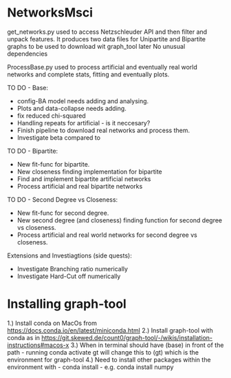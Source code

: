 # NetworksMsci

get_networks.py used to access Netzschleuder API
    and then filter and unpack features.
It produces two data files for Unipartite and Bipartite
    graphs to be used to download wit graph_tool later
No unusual dependencies

ProcessBase.py used to process artificial and eventually
    real world networks and complete stats, fitting and
    eventually plots.

TO DO - Base:
* config-BA model needs adding and analysing.
* Plots and data-collapse needs adding.
* fix reduced chi-squared
* Handling repeats for artificial - is it neccesary?
* Finish pipeline to download real networks and process them.
* Investigate beta compared to 

TO DO - Bipartite:
* New fit-func for bipartite.
* New closeness finding implementation for bipartite
* Find and implement bipartite artificial networks
* Process artificial and real bipartite networks

TO DO - Second Degree vs Closeness:
* New fit-func for second degree.
* New second degree (and closeness) finding function for
    second degree vs closeness.
* Process artificial and real world networks for second
    degree vs closeness.

Extensions and Investiagtions (side quests):
* Investigate Branching ratio numerically
* Investigate Hard-Cut off numerically

Installing graph-tool
=====================
1.) Install conda on MacOs from https://docs.conda.io/en/latest/miniconda.html
2.) Install graph-tool with conda as in https://git.skewed.de/count0/graph-tool/-/wikis/installation-instructions#macos-x
3.) When in terminal should have (base) in front of the path - running conda activate gt will change this to (gt) which is the environment for graph-tool
4.) Need to install other packages within the environment with - conda install <package> - e.g. conda install numpy
    